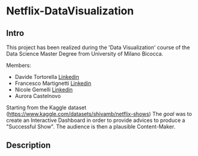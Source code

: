 # Netflix-DataVisualization

## Intro
This project has been realized during the 'Data Visualization' course of the Data Science Master Degree from University of Milano Bicocca.

Members:
- Davide Tortorella [Linkedin](https://www.linkedin.com/in/davide-tortorella-92867424b/) 
- Francesco Martignetti [Linkedin](https://www.linkedin.com/in/francesco-martignetti-34475b229/) 
- Nicole Gemelli [Linkedin](https://www.linkedin.com/in/nicole-gemelli-98054a31a/) 
- Aurora Castelnovo

Starting from the Kaggle dataset (https://www.kaggle.com/datasets/shivamb/netflix-shows) The *goal* was to create an Interactive Dashboard in order to 
provide advices to produce a "Successful Show". 
The audience is then a plausible Content-Maker.

## Description
